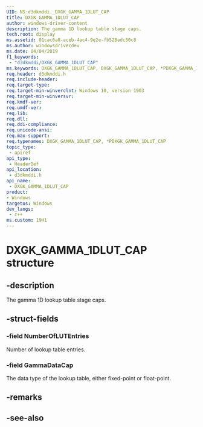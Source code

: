```yaml
---
UID: NS:d3dkmddi._DXGK_GAMMA_1DLUT_CAP
title: DXGK_GAMMA_1DLUT_CAP
author: windows-driver-content
description: The gamma 1D lookup table stage caps.
tech.root: display
ms.assetid: 01cac6a8-aceb-4ac4-9e2e-fb528adc30c8
ms.author: windowsdriverdev
ms.date: 04/04/2019
f1_keywords:
 - "d3dkmddi/DXGK_GAMMA_1DLUT_CAP"
ms.keywords: DXGK_GAMMA_1DLUT_CAP, DXGK_GAMMA_1DLUT_CAP, *PDXGK_GAMMA_1DLUT_CAP, 
req.header: d3dkmddi.h
req.include-header:
req.target-type:
req.target-min-winverclnt: Windows 10, version 1903
req.target-min-winversvr:
req.kmdf-ver:
req.umdf-ver:
req.lib:
req.dll:
req.ddi-compliance:
req.unicode-ansi:
req.max-support:
req.typenames: DXGK_GAMMA_1DLUT_CAP, *PDXGK_GAMMA_1DLUT_CAP
topic_type: 
 - apiref
api_type: 
 - HeaderDef
api_location: 
 - d3dkmddi.h
api_name: 
 - DXGK_GAMMA_1DLUT_CAP
product:
- Windows
targetos: Windows
dev_langs:
 - c++
ms.custom: 19H1
---
```


# DXGK_GAMMA_1DLUT_CAP structure

## -description

The gamma 1D lookup table stage caps.

## -struct-fields

### -field NumberOfLUTEntries

Number of lookup table entries.

### -field GammaDataCap
 
The data type of the lookup table, either fixed-point or float-point.

## -remarks

## -see-also
